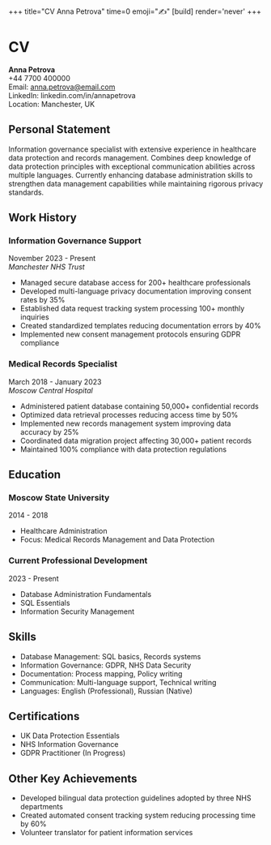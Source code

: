 +++
title="CV Anna Petrova"
time=0
emoji="✍️"
[build]
render='never'
+++

# CV

**Anna Petrova**  
+44 7700 400000  
Email: anna.petrova@email.com  
LinkedIn: linkedin.com/in/annapetrova  
Location: Manchester, UK

## Personal Statement

Information governance specialist with extensive experience in healthcare data protection and records management. Combines deep knowledge of data protection principles with exceptional communication abilities across multiple languages. Currently enhancing database administration skills to strengthen data management capabilities while maintaining rigorous privacy standards.

## Work History

### Information Governance Support

November 2023 - Present  
_Manchester NHS Trust_

- Managed secure database access for 200+ healthcare professionals
- Developed multi-language privacy documentation improving consent rates by 35%
- Established data request tracking system processing 100+ monthly inquiries
- Created standardized templates reducing documentation errors by 40%
- Implemented new consent management protocols ensuring GDPR compliance

### Medical Records Specialist

March 2018 - January 2023  
_Moscow Central Hospital_

- Administered patient database containing 50,000+ confidential records
- Optimized data retrieval processes reducing access time by 50%
- Implemented new records management system improving data accuracy by 25%
- Coordinated data migration project affecting 30,000+ patient records
- Maintained 100% compliance with data protection regulations

## Education

### Moscow State University

2014 - 2018

- Healthcare Administration
- Focus: Medical Records Management and Data Protection

### Current Professional Development

2023 - Present

- Database Administration Fundamentals
- SQL Essentials
- Information Security Management

## Skills

- Database Management: SQL basics, Records systems
- Information Governance: GDPR, NHS Data Security
- Documentation: Process mapping, Policy writing
- Communication: Multi-language support, Technical writing
- Languages: English (Professional), Russian (Native)

## Certifications

- UK Data Protection Essentials
- NHS Information Governance
- GDPR Practitioner (In Progress)

## Other Key Achievements

- Developed bilingual data protection guidelines adopted by three NHS departments
- Created automated consent tracking system reducing processing time by 60%
- Volunteer translator for patient information services
